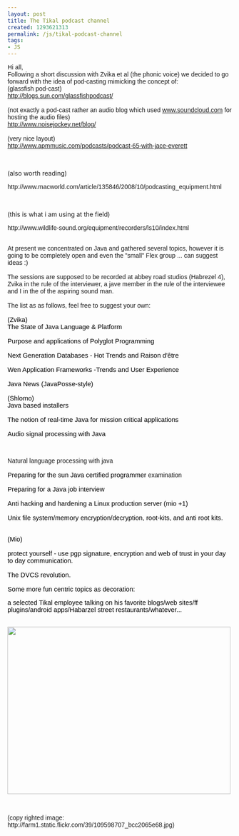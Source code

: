```yaml
---
layout: post
title: The Tikal podcast channel
created: 1293621313
permalink: /js/tikal-podcast-channel
tags:
- JS
---
```

<p><span style="font-family: Arial;">Hi all,<br />
Following a short discussion with Zvika et al (the phonic  voice) we decided to go forward with the idea of pod-casting mimicking  the concept of:<br />
(glassfish pod-cast)<br />
</span><a href="http://blogs.sun.com/glassfishpodcast/" target="_blank"><span style="font-family: Arial;">http://blogs.sun.com/</span><wbr></wbr><span style="font-family: Arial;">glassfishpodcast/</span></a><span style="font-family: Arial;"><br />
<br />
(not exactly a pod-cast rather an audio blog which used </span><a href="http://www.soundcloud.com/" target="_blank"><span style="font-family: Arial;">www.soundcloud.com</span></a><span style="font-family: Arial;"> for hosting the audio files) <br />
</span><a href="http://www.noisejockey.net/blog/" target="_blank"><span style="font-family: Arial;">http://www.noisejockey.net/</span><wbr></wbr><span style="font-family: Arial;">blog/</span></a><span style="font-family: Arial;"><br />
<br />
(very nice layout)<br />
</span><a href="http://www.apmmusic.com/podcasts/podcast-65-with-jace-everett" target="_blank"><span style="font-family: Arial;">http://www.apmmusic.com/</span><wbr></wbr><span style="font-family: Arial;">podcasts/podcast-65-with-jace-</span><wbr></wbr><span style="font-family: Arial;">everett</span></a><span style="font-family: Arial;"><br />
</span></p>
<p>&nbsp;</p>
<p>(also worth reading)</p>
<p><span style="font-family: Arial;">http://www.macworld.com/article/135846/2008/10/podcasting_equipment.html</span></p>
<p>&nbsp;</p>
<p>(this is what i am using at the field)</p>
<p><span style="font-family: Arial;">http://www.wildlife-sound.org/equipment/recorders/ls10/index.html</span></p>
<p><span style="font-family: Arial;"><br />
At  present we concentrated on Java and gathered several topics, however it  is going to be completely open and even the &quot;small&quot; Flex group ... can  suggest ideas :)<br />
<br />
The sessions are supposed to be recorded at abbey road studios  (Habrezel 4), Zvika in the rule of the interviewer, a jave member in the  rule of the interviewee and I in the of the aspiring sound man. <br />
<br />
The list as as follows, feel free to suggest your own:<br />
<br />
<span style="font-size: 11pt; color: rgb(0, 0, 0); background-color: transparent; font-weight: normal; font-style: normal; text-decoration: none; vertical-align: baseline;" id="internal-source-marker_0.20388279602335269">(Zvika)</span><br />
<span style="font-size: 11pt; color: rgb(0, 0, 0); background-color: transparent; font-weight: normal; font-style: normal; text-decoration: none; vertical-align: baseline;">The State of Java Language &amp; Platform</span><br />
<br />
<span style="font-size: 11pt; color: rgb(0, 0, 0); background-color: transparent; font-weight: normal; font-style: normal; text-decoration: none; vertical-align: baseline;">Purpose and applications of Polyglot Programming</span><br />
<br />
<span style="font-size: 11pt; color: rgb(0, 0, 0); background-color: transparent; font-weight: normal; font-style: normal; text-decoration: none; vertical-align: baseline;">Next Generation Databases - Hot Trends and Raison d'&ecirc;tre</span><br />
<br />
<span style="font-size: 11pt; color: rgb(0, 0, 0); background-color: transparent; font-weight: normal; font-style: normal; text-decoration: none; vertical-align: baseline;">Wen Application Frameworks -Trends and User Experience</span><br />
<br />
<span style="font-size: 11pt; color: rgb(0, 0, 0); background-color: transparent; font-weight: normal; font-style: normal; text-decoration: none; vertical-align: baseline;">Java News (JavaPosse-style)</span><br />
<br />
<span style="font-size: 11pt; color: rgb(0, 0, 0); background-color: transparent; font-weight: normal; font-style: normal; text-decoration: none; vertical-align: baseline;">(Shlomo)</span><br />
<span style="font-size: 11pt; color: rgb(0, 0, 0); background-color: transparent; font-weight: normal; font-style: normal; text-decoration: none; vertical-align: baseline;">Java based installers </span><br />
<br />
<span style="font-size: 11pt; color: rgb(0, 0, 0); background-color: transparent; font-weight: normal; font-style: normal; text-decoration: none; vertical-align: baseline;">The notion of real-time Java for mission critical applications</span><br />
<br />
<span style="font-size: 11pt; color: rgb(0, 0, 0); background-color: transparent; font-weight: normal; font-style: normal; text-decoration: none; vertical-align: baseline;">Audio signal processing with Java </span></span></p>
<p><span style="font-family: Arial;"><br />
</span></p>
<p><span style="font-family: Arial;">Natural language processing with java<br />
<br />
<span style="font-size: 11pt; color: rgb(0, 0, 0); background-color: transparent; font-weight: normal; font-style: normal; text-decoration: none; vertical-align: baseline;">Preparing for the sun Java certified programmer </span>examination<br />
<br />
<span style="font-size: 11pt; color: rgb(0, 0, 0); background-color: transparent; font-weight: normal; font-style: normal; text-decoration: none; vertical-align: baseline;">Preparing for a Java job interview</span><br />
<br />
<span style="font-size: 11pt; color: rgb(0, 0, 0); background-color: transparent; font-weight: normal; font-style: normal; text-decoration: none; vertical-align: baseline;">Anti hacking and hardening a Linux production server (mio +1)</span><br />
<br />
<span style="font-size: 11pt; color: rgb(0, 0, 0); background-color: transparent; font-weight: normal; font-style: normal; text-decoration: none; vertical-align: baseline;">Unix file system/memory encryption/decryption, root-kits, and anti root kits. </span><br />
<br />
<br />
<span style="font-size: 11pt; color: rgb(0, 0, 0); background-color: transparent; font-weight: normal; font-style: normal; text-decoration: none; vertical-align: baseline;">(Mio)</span><br />
<br />
<span style="font-size: 11pt; color: rgb(0, 0, 0); background-color: transparent; font-weight: normal; font-style: normal; text-decoration: none; vertical-align: baseline;">protect yourself - use pgp signature, encryption and web of trust in your day to day communication.</span><br />
<br />
<span style="font-size: 11pt; color: rgb(0, 0, 0); background-color: transparent; font-weight: normal; font-style: normal; text-decoration: none; vertical-align: baseline;">The DVCS revolution.</span><br />
<br />
<span style="font-size: 11pt; color: rgb(0, 0, 0); background-color: transparent; font-weight: normal; font-style: normal; text-decoration: none; vertical-align: baseline;">Some more fun centric topics as decoration:</span><br />
</span></p>
<p><span style="font-family: Arial;"><span style="font-size: 11pt; color: rgb(0, 0, 0); background-color: transparent; font-weight: normal; font-style: normal; text-decoration: none; vertical-align: baseline;">  a selected Tikal employee talking on his favorite blogs/web sites/ff  plugins/android apps/Habarzel street restaurants/whatever...</span></span></p>
<p><span style="font-family: Arial;"><br />
<img width="500" height="375" alt="" src="/files/109598707_bcc2065e68.jpg" /></span></p>
<p>&nbsp;</p>
<p><span style="font-family: Arial;">(copy righted image: http://farm1.static.flickr.com/39/109598707_bcc2065e68.jpg)<br />
&nbsp;&nbsp; &nbsp; </span></p>
<p><span style="font-family: Arial;"><br />
</span></p>
